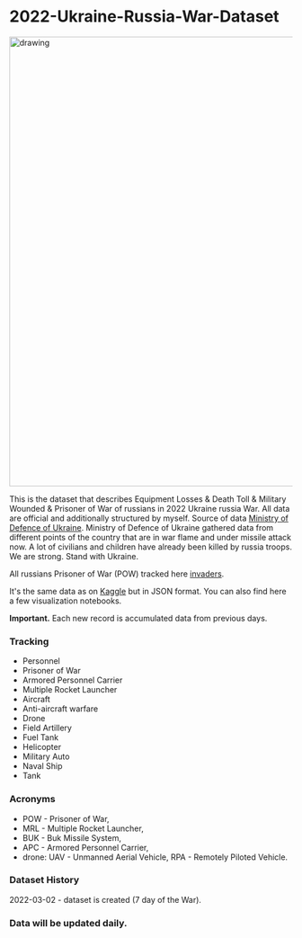 # 2022-Ukraine-Russia-War-Dataset

<img src="https://github.com/PetroIvaniuk/2022-Ukraine-Russia-War-Dataset/blob/main/images/dataset_2022_war_ukraine_russia.png" alt="drawing" width="800"/>

This is the dataset that describes Equipment Losses & Death Toll & Military Wounded & Prisoner of War of russians in 2022 Ukraine russia War.
All data are official and additionally structured by myself. Source of data [Ministry of Defence of Ukraine](https://www.mil.gov.ua/en/). 
Ministry of Defence of Ukraine gathered data from different points of the country that are in war flame and under missile attack now. 
A lot of civilians and children have already been killed by russia troops. We are strong. Stand with Ukraine.

All russians Prisoner of War (POW) tracked here [invaders](https://invaders-rf.com/).

It's the same data as on [Kaggle](https://www.kaggle.com/piterfm/2022-ukraine-russian-war) but in JSON format. 
You can also find here a few visualization notebooks.

**Important.** Each new record is accumulated data from previous days.

### Tracking
- Personnel
- Prisoner of War
- Armored Personnel Carrier
- Multiple Rocket Launcher
- Aircraft               
- Anti-aircraft warfare
- Drone
- Field Artillery
- Fuel Tank
- Helicopter
- Military Auto
- Naval Ship
- Tank

### Acronyms
- POW - Prisoner of War,
- MRL - Multiple Rocket Launcher,
- BUK - Buk Missile System,
- APC  - Armored Personnel Carrier,
- drone: UAV - Unmanned Aerial Vehicle, RPA - Remotely Piloted Vehicle.

### Dataset History
2022-03-02 - dataset is created (7 day of the War).

### Data will be updated daily. 
